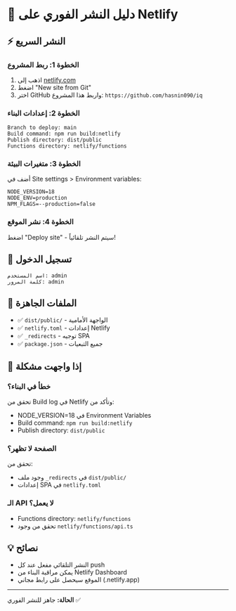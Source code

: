 # 🎯 دليل النشر الفوري على Netlify

## ⚡ النشر السريع

### الخطوة 1: ربط المشروع
1. اذهب إلى [netlify.com](https://netlify.com)
2. اضغط "New site from Git"
3. اختر GitHub واربط هذا المشروع: `https://github.com/hasnin090/iq`

### الخطوة 2: إعدادات البناء
```
Branch to deploy: main
Build command: npm run build:netlify
Publish directory: dist/public
Functions directory: netlify/functions
```

### الخطوة 3: متغيرات البيئة
أضف في Site settings > Environment variables:
```
NODE_VERSION=18
NODE_ENV=production
NPM_FLAGS=--production=false
```

### الخطوة 4: نشر الموقع
اضغط "Deploy site" - سيتم النشر تلقائياً!

## 🔐 تسجيل الدخول
```
اسم المستخدم: admin
كلمة المرور: admin
```

## 📁 الملفات الجاهزة
- ✅ `dist/public/` - الواجهة الأمامية
- ✅ `netlify.toml` - إعدادات Netlify  
- ✅ `_redirects` - توجيه SPA
- ✅ `package.json` - جميع التبعيات

## 🚨 إذا واجهت مشكلة

### خطأ في البناء؟
تحقق من Build log في Netlify وتأكد من:
- NODE_VERSION=18 في Environment Variables
- Build command: `npm run build:netlify`
- Publish directory: `dist/public`

### الصفحة لا تظهر؟
تحقق من:
- وجود ملف `_redirects` في `dist/public/`
- إعدادات SPA في `netlify.toml`

### الـ API لا يعمل؟
- Functions directory: `netlify/functions`
- تحقق من وجود `netlify/functions/api.ts`

## 💡 نصائح
- النشر التلقائي مفعل عند كل push
- يمكن مراقبة البناء من Netlify Dashboard
- الموقع سيحصل على رابط مجاني (.netlify.app)

---
**الحالة:** جاهز للنشر الفوري ✅
